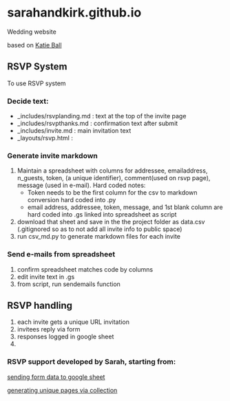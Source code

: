 # sarahandkirk.github.io
Wedding website

based on [Katie Ball](katieball.me/wedding-style)

## RSVP System
To use RSVP system

### Decide text:

 - _includes/rsvplanding.md : text at the top of the invite page
 - _includes/rsvpthanks.md : confirmation text after submit
 - _includes/invite.md : main invitation text
 - _layouts/rsvp.html : 


### Generate invite markdown
 1) Maintain a spreadsheet with columns for addressee, emailaddress, n_guests, token,  (a unique identifier), comment(used on rsvp page), message (used in e-mail).  Hard coded notes:
    - Token needs to be the first column  for the csv to markdown conversion hard coded into .py
    - email address, addressee, token, message, and 1st blank column are hard coded into .gs linked into spreadsheet as script
 2) download that sheet and save in the the project folder as data.csv (.gitignored so as to not add all invite info to public space)
 2) run csv_md.py to generate markdown files for each invite

### Send e-mails from spreadsheet
1) confirm spreadsheet matches code by columns
2) edit invite text in .gs
3) from script, run sendemails function

## RSVP handling

1) each invite gets a unique URL invitation
2) invitees reply via form
3) responses logged in google sheet
4)

### RSVP support developed by Sarah, starting from:
[sending form data to google sheet](https://github.com/dwyl/html-form-send-email-via-google-script-without-server)

[generating unique pages via collection](https://learn.cloudcannon.com/jekyll/introduction-to-jekyll-collections/)
